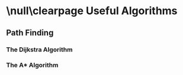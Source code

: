 \null\clearpage
Useful Algorithms
========================================

Path Finding
-----------

### The Dijkstra Algorithm

<!-- TODO: Explain the dijkstra algorithm on nodes of a graph -->


### The A* Algorithm

<!-- TODO: Variation of Dijkstra that uses heuristics for faster processing -->
